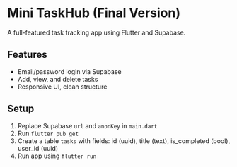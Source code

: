 # Mini TaskHub (Final Version)

A full-featured task tracking app using Flutter and Supabase.

## Features
- Email/password login via Supabase
- Add, view, and delete tasks
- Responsive UI, clean structure

## Setup
1. Replace Supabase `url` and `anonKey` in `main.dart`
2. Run `flutter pub get`
3. Create a table `tasks` with fields: id (uuid), title (text), is_completed (bool), user_id (uuid)
4. Run app using `flutter run`
